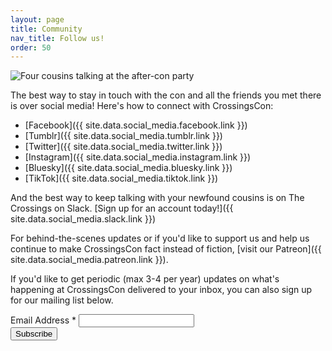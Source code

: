 ```yaml
---
layout: page
title: Community
nav_title: Follow us!
order: 50
---
```


<div class="row mb-3">
    <div class="col">
    <img src="{{ site.baseurl }}/images/carousel/dead-dog2.jpg" class="img-fluid" alt="Four cousins talking at the after-con party">
    </div>
</div>

The best way to stay in touch with the con and all the friends you met there is over social media! Here's how to connect
with CrossingsCon:

- [Facebook]({{ site.data.social_media.facebook.link }})
- [Tumblr]({{ site.data.social_media.tumblr.link }})
- [Twitter]({{ site.data.social_media.twitter.link }})
- [Instagram]({{ site.data.social_media.instagram.link }})
- [Bluesky]({{ site.data.social_media.bluesky.link }})
- [TikTok]({{ site.data.social_media.tiktok.link }})

And the best way to keep talking with your newfound cousins is on The Crossings on Slack.  [Sign up for an account today!]({{ site.data.social_media.slack.link }})

For behind-the-scenes updates or if you'd like to support us and help us continue to make CrossingsCon fact instead of fiction, [visit our Patreon]({{ site.data.social_media.patreon.link }}).

If you'd like to get periodic (max 3-4 per year) updates on what's happening at CrossingsCon delivered to your inbox, you can also sign up for our mailing list below.

<!-- Begin Mailchimp Signup Form -->
<link href="//cdn-images.mailchimp.com/embedcode/classic-071822.css" rel="stylesheet" type="text/css">
<style type="text/css">
	#mc_embed_signup{clear:left; max-width: 600px}
    #mc_embed_signup form { margin: 0;}
</style>
<div id="mc_embed_signup">
    <form action="https://crossingscon.us1.list-manage.com/subscribe/post?u=0aa466989242d4ea4dd8cfade&amp;id=dbeb38a11a&amp;f_id=00cdcbe5f0" method="post" id="mc-embedded-subscribe-form" name="mc-embedded-subscribe-form" class="validate" target="_blank" novalidate>
        <div id="mc_embed_signup_scroll">
        <!-- <h2>Subscribe to our mailing list!</h2> -->
<div class="mc-field-group">
	<label for="mce-EMAIL">Email Address  <span class="asterisk">*</span>
</label>
	<input type="email" value="" name="EMAIL" class="required email" id="mce-EMAIL" required>
	<span id="mce-EMAIL-HELPERTEXT" class="helper_text"></span>
</div>
	<div id="mce-responses" class="clear foot">
		<div class="response" id="mce-error-response" style="display:none"></div>
		<div class="response" id="mce-success-response" style="display:none"></div>
	</div>    <!-- real people should not fill this in and expect good things - do not remove this or risk form bot signups-->
    <div style="position: absolute; left: -5000px;" aria-hidden="true"><input type="text" name="b_0aa466989242d4ea4dd8cfade_dbeb38a11a" tabindex="-1" value=""></div>
        <div class="optionalParent">
            <div class="clear foot">
                <input type="submit" value="Subscribe" name="subscribe" id="mc-embedded-subscribe" class="button">
                <!-- <p class="brandingLogo"><a href="http://eepurl.com/isHfWM" title="Mailchimp - email marketing made easy and fun"><img src="https://eep.io/mc-cdn-images/template_images/branding_logo_text_dark_dtp.svg"></a></p> -->
            </div>
        </div>
    </div>
</form>
</div>
<script type='text/javascript' src='//s3.amazonaws.com/downloads.mailchimp.com/js/mc-validate.js'></script><script type='text/javascript'>(function($) {window.fnames = new Array(); window.ftypes = new Array();fnames[0]='EMAIL';ftypes[0]='email';fnames[1]='FNAME';ftypes[1]='text';fnames[2]='LNAME';ftypes[2]='text';fnames[3]='ADDRESS';ftypes[3]='address';fnames[4]='PHONE';ftypes[4]='phone';fnames[5]='BIRTHDAY';ftypes[5]='birthday';}(jQuery));var $mcj = jQuery.noConflict(true);</script>
<!--End mc_embed_signup-->
